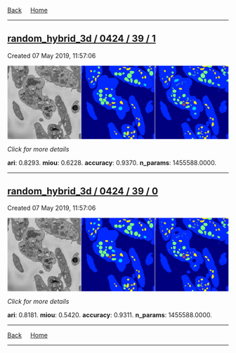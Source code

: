 
[Back](..)&nbsp;&nbsp;&nbsp;&nbsp;&nbsp;[Home](https://leapmanlab.github.io/snapshots)

---

<div class="summary"><a href="1"><h2>random_hybrid_3d / 0424 / 39 / 1</h2></a><p>Created 07 May 2019, 11:57:06
</p><a href="1"><img src="1/media/summary.png" align="center"></a><p>
<i>Click for more details</i>
</p></div>

**ari**: 0.8293. **miou**: 0.6228. **accuracy**: 0.9370. **n_params**: 1455588.0000. 

---

<div class="summary"><a href="0"><h2>random_hybrid_3d / 0424 / 39 / 0</h2></a><p>Created 07 May 2019, 11:57:06
</p><a href="0"><img src="0/media/summary.png" align="center"></a><p>
<i>Click for more details</i>
</p></div>

**ari**: 0.8181. **miou**: 0.5420. **accuracy**: 0.9311. **n_params**: 1455588.0000. 

---

[Back](..)&nbsp;&nbsp;&nbsp;&nbsp;&nbsp;[Home](https://leapmanlab.github.io/snapshots)

---